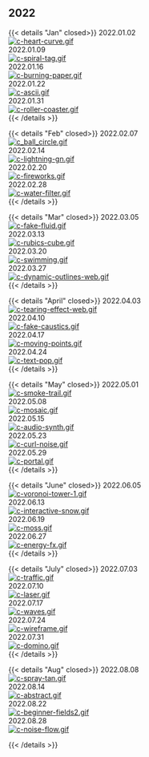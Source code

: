 
## 2022

{{< details "Jan" closed>}}
2022.01.02  
[![c-heart-curve.gif](https://i.postimg.cc/dsDDN82Q/c-heart-curve.gif)](/heart_curve/)  
2022.01.09  
[![c-spiral-tag.gif](https://i.postimg.cc/KFmK6QV0/c-spiral-tag.gif)](/spiral_tag/)  
2022.01.16  
[![c-burning-paper.gif](https://i.postimg.cc/dq3ytpDR/c-burning-paper.gif)](/burning_paper/)  
2022.01.22  
[![c-ascii.gif](https://i.postimg.cc/XnbB9hP0/c-ascii.gif)](/ascii/)  
2022.01.31  
[![c-roller-coaster.gif](https://i.postimg.cc/rM8xsK7G/c-roller-coaster.gif)](/roller_coaster/)  
{{< /details >}}

{{< details "Feb" closed>}}
2022.02.07  
[![c_ball_circle.gif](https://i.postimg.cc/3361MvYB/c_ball_circle.gif)](/ball_circle/)  
2022.02.14  
[![c-lightning-gn.gif](https://i.postimg.cc/RMX4nDyX/c-lightning-gn.gif)](/bolt/)  
2022.02.20  
[![c-fireworks.gif](https://i.postimg.cc/knhVGK84/c-fireworks.gif)](/fireworks/)  
2022.02.28  
[![c-water-filter.gif](https://i.postimg.cc/KZq81PCV/c-water-filter.gif)](/fluid_text/)  
{{< /details >}}

{{< details "Mar" closed>}}
2022.03.05  
[![c-fake-fluid.gif](https://i.postimg.cc/Dv5DBDCx/c-fake-fluid.gif)](/fake_fluid)  
2022.03.13  
[![c-rubics-cube.gif](https://i.postimg.cc/hSbyfnrv/c-rubics-cube.gif)](/rubics_cube/)  
2022.03.20  
[![c-swimming.gif](https://i.postimg.cc/4X5QZd95/c-swimming.gif)](/procedural_swimming/)  
2022.03.27  
[![c-dynamic-outlines-web.gif](https://i.postimg.cc/cWPJbfLS/c-dynamic-outlines-web.gif)](/dynamic_outlines)  
{{< /details >}}

{{< details "April" closed>}}
2022.04.03  
[![c-tearing-effect-web.gif](https://i.postimg.cc/k7JwvMJz/c-tearing-effect-web.gif)](/tearing_effect)  
2022.04.10  
[![c-fake-caustics.gif](https://i.postimg.cc/cxZc7bK1/c-fake-caustics.gif)](/fake_caustics)  
2022.04.17  
[![c-moving-points.gif](https://i.postimg.cc/VmFTC1TH/c-moving-points.gif)](/moving_points)  
2022.04.24  
[![c-text-pop.gif](https://i.postimg.cc/4ZkhdNth/c-text-pop.gif)](/text_pop)  
{{< /details >}}

{{< details "May" closed>}}
2022.05.01  
[![c-smoke-trail.gif](https://i.postimg.cc/B3zBZBhm/c-smoke-trail.gif)](/smoke_trail)  
2022.05.08  
[![c-mosaic.gif](https://i.postimg.cc/bYP5TcKy/c-mosaic.gif)](/mosaic)  
2022.05.15  
[![c-audio-synth.gif](https://i.postimg.cc/qp4s5177/c-audio-synth.gif)](/audio_synth)  
2022.05.23  
[![c-curl-noise.gif](https://i.postimg.cc/Fm45HdGL/c-curl-noise.gif)](/curl_noise)  
2022.05.29  
[![c-portal.gif](https://i.postimg.cc/KFp4LdfP/c-portal.gif)](/portal)  
{{< /details >}}

{{< details "June" closed>}}
2022.06.05  
[![c-voronoi-tower-1.gif](https://i.postimg.cc/L2Bg0prr/c-voronoi-tower-1.gif)](/voronoi)  
2022.06.13  
[![c-interactive-snow.gif](https://i.postimg.cc/qkT03dd4/c-interactive-snow.gif)](/interactive_snow)  
2022.06.19  
[![c-moss.gif](https://i.postimg.cc/nFT1BDMp/c-moss.gif)](/moss)  
2022.06.27  
[![c-energy-fx.gif](https://i.postimg.cc/6wp9XsdP/c-energy-fx.gif)](/energy_fx)  
{{< /details >}}

{{< details "July" closed>}}
2022.07.03  
[![c-traffic.gif](https://i.postimg.cc/MWQJDs65/c-traffic.gif)](/traffic)  
2022.07.10  
[![c-laser.gif](https://i.postimg.cc/5JkqvJyw/c-laser.gif)](/laser)  
2022.07.17  
[![c-waves.gif](https://i.postimg.cc/xj8zWC93/c-waves.gif)](/waves)  
2022.07.24  
[![c-wireframe.gif](https://i.postimg.cc/8TF71zQ4/c-wireframe.gif)](/linecolour)  
2022.07.31  
[![c-domino.gif](https://i.postimg.cc/05ywTGZt/c-domino.gif)](/domino)  
{{< /details >}}


{{< details "Aug" closed>}}
2022.08.08  
[![c-spray-tan.gif](https://i.postimg.cc/2rvWY9mt/c-spray-tan.gif)](/spray_tan)  
2022.08.14  
[![c-abstract.gif](https://i.postimg.cc/5xx6bHrD/c-abstract.gif)](/abstract)  
2022.08.22  
[![c-beginner-fields2.gif](https://i.postimg.cc/WjBWLG44/c-beginner-fields2.gif)](/beginner_fields)  
2022.08.28  
[![c-noise-flow.gif](https://i.postimg.cc/3rx2mmP5/c-noise-flow.gif)](/noise_flow)  

{{< /details >}}
